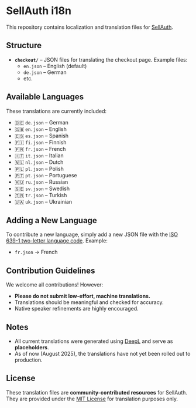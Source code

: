 # SellAuth i18n

This repository contains localization and translation files for [SellAuth](https://sellauth.com).


## Structure

- **`checkout/`** – JSON files for translating the checkout page.
  Example files:
  - `en.json` – English (default)
  - `de.json` – German
  - etc.


## Available Languages

These translations are currently included:

- 🇩🇪 `de.json` – German
- 🇬🇧 `en.json` – English
- 🇪🇸 `es.json` – Spanish
- 🇫🇮 `fi.json` – Finnish
- 🇫🇷 `fr.json` – French
- 🇮🇹 `it.json` – Italian
- 🇳🇱 `nl.json` – Dutch
- 🇵🇱 `pl.json` – Polish
- 🇵🇹 `pt.json` – Portuguese
- 🇷🇺 `ru.json` – Russian
- 🇸🇪 `sv.json` – Swedish
- 🇹🇷 `tr.json` – Turkish
- 🇺🇦 `uk.json` – Ukrainian


## Adding a New Language

To contribute a new language, simply add a new JSON file with the [ISO 639-1 two-letter language code](https://en.wikipedia.org/wiki/List_of_ISO_639-1_codes).
Example:  
- `fr.json` → French


## Contribution Guidelines

We welcome all contributions! However:
- **Please do not submit low-effort, machine translations.**
- Translations should be meaningful and checked for accuracy.
- Native speaker refinements are highly encouraged.


## Notes

- All current translations were generated using [DeepL](https://deepl.com) and serve as **placeholders**.
- As of now (August 2025), the translations have not yet been rolled out to production.


## License

These translation files are **community-contributed resources** for SellAuth.
They are provided under the [MIT License](https://opensource.org/licenses/MIT) for translation purposes only.